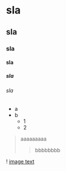 # sla
## sla 
### sla 
#### sla 
##### sla 
###### sla

* a
* b
  * 1
  * 2

> aaaaaaaaa
>> bbbbbbbb

! [image text](https://imgs.search.brave.com/Lu7ASohUH4na-xdx4CW5oP8Wq6Vmf27loM_eAATs83Q/rs:fit:860:0:0/g:ce/aHR0cHM6Ly9zdGF0/aWMud2lraWEubm9j/b29raWUubmV0L2xl/YWd1ZW9mbGVnZW5k/cy9pbWFnZXMvNS81/Zi9LZW5uZW5fT3Jp/Z2luYWxDZW50ZXJl/ZC5qcGcvcmV2aXNp/b24vbGF0ZXN0P2Ni/PTIwMTgwNDE0MjAz/MzI4)
